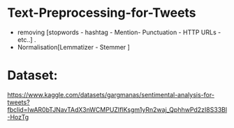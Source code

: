 # Text-Preprocessing-for-Tweets

* removing [stopwords - hashtag - Mention- Punctuation  - HTTP URLs - etc..] .
* Normalisation[Lemmatizer - Stemmer ] 

# Dataset:
https://www.kaggle.com/datasets/gargmanas/sentimental-analysis-for-tweets?fbclid=IwAR0bTJNavTAdX3nWCMPUZIflKsgm1yRn2waj_QphhwPd2zI8S33Bl-HozTg
